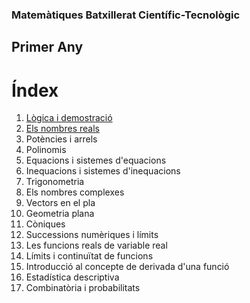 ### Matemàtiques Batxillerat Científic-Tecnològic

## Primer Any

# Índex

1. [Lògica i demostració](logica/index.md)
2. [Els nombres reals](reals/index.md)
3. Potències i arrels
4. Polinomis
5. Equacions i sistemes d'equacions
6. Inequacions i sistemes d'inequacions
7. Trigonometria
8. Els nombres complexes
9. Vectors en el pla
10. Geometria plana
11. Còniques
12. Successions numèriques i límits
13. Les funcions reals de variable real
14. Límits i continuïtat de funcions
15. Introducció al concepte de derivada d'una funció
16. Estadística descriptiva
17. Combinatòria i probabilitats
